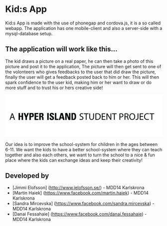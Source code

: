 Kid:s App
=========

Kid:s App is made with the use of phonegap and cordova.js, it is a so called webapp.
The application has one mobile-client and also a server-side with a mysql-database setup.

The application will work like this...
--------------------------------------
The kid draws a picture on a real paper, he can then take a photo of this picture and post it to the application, 
The picture will then get sent to one of the volonteers who gives feedbacks to the user that did draw the picture, finally the user will get a feedback posted back to him or her.
This will then spark confidence to the user kid, making him or her want to draw or do more stuff and to trust his or hers creative side!

![This is a student project.](/hyper_island-student_project_white.jpg)

Our idea is to improve the school-system for children in the ages between 6-11.
We want the kids to have a better school-system where they can teach together and also each others, we want to turn the school to a nice &amp; fun place where the kids can exchange ideas and keep their creativity!

Developed by
---------------
- [Jimmi Elofsson] (http://www.jelofsson.se/) - MDD14 Karlskrona
- [Martin Haiek] (https://www.facebook.com/martin.haiek) - MDD14 Karlskrona
- [Sandra Mircevska] (https://www.facebook.com/sandra.mircevska) - MDD14 Karlskrona
- [Danai Fessahaie] (https://www.facebook.com/danai.fessahaie) - MDD14 Karlskrona
